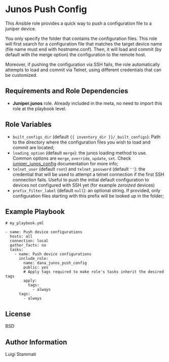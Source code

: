 Junos Push Config
=========

This Ansible role provides a quick way to push a configuration file to a juniper device.

You only specify the folder that contains the configuration files. This role will first search for a configuration file 
that matches the target device name (file name must end with _hostname_.conf). Then, it will load and commit 
(by default with the merge option) the configuration to the remote host. 

Moreover, if pushing the configuration via SSH fails, the role automatically attempts to load and commit via Telnet, 
using different credentials that can be customized. 


Requirements and Role Dependencies
------------

* __Juniper.junos__ role. Already included in the meta, no need to import this role at the playbook level.


Role Variables
--------------

* `built_configs_dir` (default `{{ inventory_dir }}/_built_configs`): Path to the directory where the configuration 
files you wish to load and commit are located;
* `loading_option` (default `merge`): the junos loading method to use. Common options are `merge`, `override`, `update`, 
`set`. Check [juniper_junos_config](https://junos-ansible-modules.readthedocs.io/en/2.0.0/juniper_junos_config.html)
documentation for more info;
* `telnet_user` (default `root`) and `telnet_password` (default `''`): the credential that will be used to attempt a 
telnet connection if the first SSH connection fails. Useful to push the initial default configuration to devices 
not configured with SSH yet (for example _zeroized_ devices)
* `prefix_filter_label` (default `null`): an optional string. If provided, only configuration files starting with 
this prefix will be looked up in the folder;


Example Playbook
----------------

```
# my_playbook.yml

- name: Push device configurations
  hosts: all
  connection: local
  gather_facts: no
  tasks:
    - name: Push device configurations
      include_role:
        name: dana_junos_push_config
        public: yes
        # Apply tags required to make role's tasks inherit the desired tags
        apply:
          tags:
            - always
      tags:
        - always
```

License
-------

BSD

Author Information
------------------

Luigi Stammati

